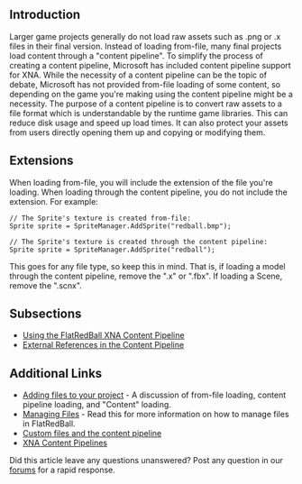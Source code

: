 ## Introduction

Larger game projects generally do not load raw assets such as .png or .x files in their final version. Instead of loading from-file, many final projects load content through a "content pipeline". To simplify the process of creating a content pipeline, Microsoft has included content pipeline support for XNA. While the necessity of a content pipeline can be the topic of debate, Microsoft has not provided from-file loading of some content, so depending on the game you're making using the content pipeline might be a necessity. The purpose of a content pipeline is to convert raw assets to a file format which is understandable by the runtime game libraries. This can reduce disk usage and speed up load times. It can also protect your assets from users directly opening them up and copying or modifying them.

## Extensions

When loading from-file, you will include the extension of the file you're loading. When loading through the content pipeline, you do not include the extension. For example:

    // The Sprite's texture is created from-file:
    Sprite sprite = SpriteManager.AddSprite("redball.bmp");

    // The Sprite's texture is created through the content pipeline:
    Sprite sprite = SpriteManager.AddSprite("redball");

This goes for any file type, so keep this in mind. That is, if loading a model through the content pipeline, remove the ".x" or ".fbx". If loading a Scene, remove the ".scnx".

## Subsections

-   [Using the FlatRedBall XNA Content Pipeline](/frb/docs/index.php?title=FlatRedBall_XNA_Content_Pipeline:Using_the_FlatRedBall_XNA_Content_Pipeline.md "FlatRedBall XNA Content Pipeline:Using the FlatRedBall XNA Content Pipeline")
-   [External References in the Content Pipeline](/frb/docs/index.php?title=FlatRedBall_XNA_Content_Pipeline:External_References_in_the_Content_Pipeline.md "FlatRedBall XNA Content Pipeline:External References in the Content Pipeline")

## Additional Links

-   [Adding files to your project](/frb/docs/index.php?title=Tutorials:Adding_files_to_your_project.md "Tutorials:Adding files to your project") - A discussion of from-file loading, content pipeline loading, and "Content" loading.
-   [Managing Files](/frb/docs/index.php?title=FlatRedBallXna:Tutorials:Managing_Files.md "FlatRedBallXna:Tutorials:Managing Files") - Read this for more information on how to manage files in FlatRedBall.
-   [Custom files and the content pipeline](/frb/docs/index.php?title=FlatRedBallXna:Tutorials:Custom_Files_and_Content_Pipeline.md "FlatRedBallXna:Tutorials:Custom Files and Content Pipeline")
-   [XNA Content Pipelines](/frb/docs/index.php?title=General_Programming:XNA:Content_Pipeline.md "General Programming:XNA:Content Pipeline")

Did this article leave any questions unanswered? Post any question in our [forums](/frb/forum/.md) for a rapid response.
